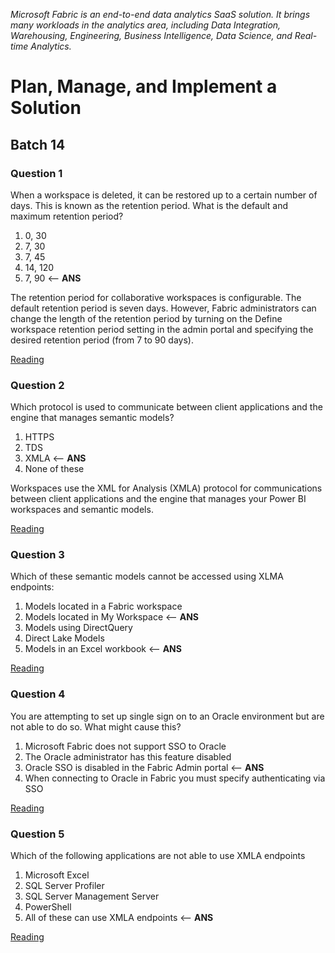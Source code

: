_Microsoft Fabric is an end-to-end data analytics SaaS solution. It brings many workloads in the analytics area, including Data Integration, Warehousing, Engineering, Business Intelligence, Data Science, and Real-time Analytics._

# Plan, Manage, and Implement a Solution

## Batch 14

### Question 1

When a workspace is deleted, it can be restored up to a certain number of days. This is known as the retention period. What is the default and maximum retention period?

1. 0, 30
2. 7, 30
3. 7, 45
4. 14, 120
5. 7, 90 <-- **ANS**

The retention period for collaborative workspaces is configurable. The default retention period is seven days. However, Fabric administrators can change the length of the retention period by turning on the Define workspace retention period setting in the admin portal and specifying the desired retention period (from 7 to 90 days).

[Reading](https://learn.microsoft.com/en-us/fabric/admin/portal-workspaces)

### Question 2

Which protocol is used to communicate between client applications and the engine that manages semantic models?

1. HTTPS
2. TDS
3. XMLA <-- **ANS**
4. None of these

Workspaces use the XML for Analysis (XMLA) protocol for communications between client applications and the engine that manages your Power BI workspaces and semantic models.

[Reading](https://learn.microsoft.com/en-us/power-bi/enterprise/service-premium-connect-tools)

### Question 3

Which of these semantic models cannot be accessed using XLMA endpoints:

1. Models located in a Fabric workspace
2. Models located in My Workspace  <-- **ANS**
3. Models using DirectQuery
4. Direct Lake Models
5. Models in an Excel workbook  <-- **ANS**

[Reading](https://learn.microsoft.com/en-us/power-bi/enterprise/service-premium-connect-tools)

### Question 4

You are attempting to set up single sign on to an Oracle environment but are not able to do so. What might cause this?

1. Microsoft Fabric does not support SSO to Oracle
2. The Oracle administrator has this feature disabled
3. Oracle SSO is disabled in the Fabric Admin portal <-- **ANS**
4. When connecting to Oracle in Fabric you must specify authenticating via SSO

[Reading](https://learn.microsoft.com/en-us/fabric/admin/tenant-settings-index)

### Question 5

Which of the following applications are not able to use XMLA endpoints

1. Microsoft Excel
2. SQL Server Profiler
3. SQL Server Management Server
4. PowerShell
5. All of these can use XMLA endpoints <-- **ANS**

[Reading](https://learn.microsoft.com/en-us/power-bi/enterprise/service-premium-connect-tools)
